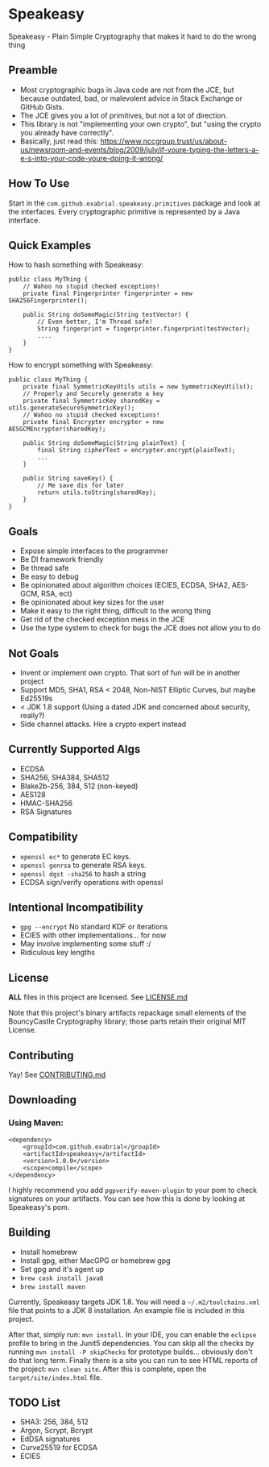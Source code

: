 # Speakeasy
Speakeasy - Plain Simple Cryptography that makes it hard to do the wrong thing

## Preamble

* Most cryptographic bugs in Java code are not from the JCE, but because outdated, bad, or malevolent advice in Stack Exchange or GitHub Gists.
* The JCE gives you a lot of primitives, but not a lot of direction.
* This library is not "implementing your own crypto", but "using the crypto you already have correctly".
* Basically, just read this: https://www.nccgroup.trust/us/about-us/newsroom-and-events/blog/2009/july/if-youre-typing-the-letters-a-e-s-into-your-code-youre-doing-it-wrong/

## How To Use

Start in the `com.github.exabrial.speakeasy.primitives` package and look at the interfaces. Every cryptographic primitive is represented by a Java interface. 

## Quick Examples

How to hash something with Speakeasy:

```
public class MyThing {
	// Wahoo no stupid checked exceptions!
	private final Fingerprinter fingerprinter = new SHA256Fingerprinter();

	public String doSomeMagic(String testVector) {
		// Even better, I'm Thread safe!
		String fingerprint = fingerprinter.fingerprint(testVector);
		....
	}
}
```

How to encrypt something with Speakeasy:

```
public class MyThing {
	private final SymmetricKeyUtils utils = new SymmetricKeyUtils();
	// Properly and Securely generate a key 
	private final SymmetricKey sharedKey = utils.generateSecureSymmetricKey();
	// Wahoo no stupid checked exceptions!
	private final Encrypter encrypter = new AESGCMEncrypter(sharedKey);

	public String doSomeMagic(String plainText) {
		final String cipherText = encrypter.encrypt(plainText);
		...
	}
	
	public String saveKey() {
		// Me save dis for later
		return utils.toString(sharedKey);
	}
}
```


## Goals

* Expose simple interfaces to the programmer
* Be DI framework friendly
* Be thread safe
* Be easy to debug
* Be opinionated about algorithm choices (ECIES, ECDSA, SHA2, AES-GCM, RSA, ect)
* Be opinionated about key sizes for the user
* Make it easy to the right thing, difficult to the wrong thing
* Get rid of the checked exception mess in the JCE
* Use the type system to check for bugs the JCE does not allow you to do

## Not Goals

* Invent or implement own crypto. That sort of fun will be in another project
* Support MD5, SHA1, RSA < 2048, Non-NIST Elliptic Curves, but maybe Ed25519s
* < JDK 1.8 support (Using a dated JDK and concerned about security, really?)
* Side channel attacks. Hire a crypto expert instead

## Currently Supported Algs

* ECDSA
* SHA256, SHA384, SHA512
* Blake2b-256, 384, 512 (non-keyed)
* AES128
* HMAC-SHA256
* RSA Signatures


## Compatibility

* `openssl ec*` to generate EC keys. 
* `openssl genrsa` to generate RSA keys.
* `openssl dgst -sha256` to hash a string
* ECDSA sign/verify operations with openssl

## Intentional Incompatibility

* `gpg --encrypt` No standard KDF or iterations
* ECIES with other implementations... for now
 * May involve implementing some stuff :/
* Ridiculous key lengths

## License

**ALL** files in this project are licensed. See [LICENSE.md](LICENSE.md)

Note that this project's binary artifacts repackage small elements of the BouncyCastle Cryptography library; those parts retain their original MIT License.

## Contributing

Yay! See [CONTRIBUTING.md](CONTRIBUTING.md)


## Downloading

### Using Maven:


```
<dependency>
	<groupId>com.github.exabrial</groupId>
	<artifactId>speakeasy</artifactId>
	<version>1.0.0</version>
	<scope>compile</scope>
</dependency>
```

I highly recommend you add `pgpverify-maven-plugin` to your pom to check signatures on your artifacts. You can see how this is done by looking at Speakeasy's pom.

## Building

* Install homebrew
* Install gpg, either MacGPG or homebrew gpg
* Set gpg and it's agent up
* `brew cask install java8`
* `brew install maven`

Currently, Speakeasy targets JDK 1.8. You will need a `~/.m2/toolchains.xml` file that points to a JDK 8 installation. An example file is included in this project.

After that, simply run: `mvn install`. In your IDE, you can enable the `eclipse` profile to bring in the Junit5 dependencies. You can skip all the checks by running `mvn install -P skipChecks` for prototype builds... obviously don't do that long term. Finally there is a site you can run to see HTML reports of the project: `mvn clean site`. After this is complete, open the `target/site/index.html` file.

## TODO List
* SHA3: 256, 384, 512
* Argon, Scrypt, Bcrypt
* EdDSA signatures
* Curve25519 for ECDSA
* ECIES
